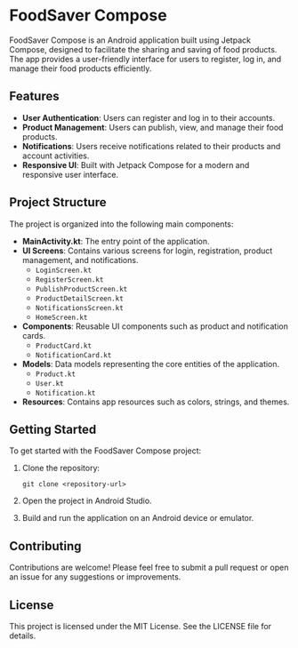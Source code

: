 # FoodSaver Compose

FoodSaver Compose is an Android application built using Jetpack Compose, designed to facilitate the sharing and saving of food products. The app provides a user-friendly interface for users to register, log in, and manage their food products efficiently.

## Features

- **User Authentication**: Users can register and log in to their accounts.
- **Product Management**: Users can publish, view, and manage their food products.
- **Notifications**: Users receive notifications related to their products and account activities.
- **Responsive UI**: Built with Jetpack Compose for a modern and responsive user interface.

## Project Structure

The project is organized into the following main components:

- **MainActivity.kt**: The entry point of the application.
- **UI Screens**: Contains various screens for login, registration, product management, and notifications.
  - `LoginScreen.kt`
  - `RegisterScreen.kt`
  - `PublishProductScreen.kt`
  - `ProductDetailScreen.kt`
  - `NotificationsScreen.kt`
  - `HomeScreen.kt`
- **Components**: Reusable UI components such as product and notification cards.
  - `ProductCard.kt`
  - `NotificationCard.kt`
- **Models**: Data models representing the core entities of the application.
  - `Product.kt`
  - `User.kt`
  - `Notification.kt`
- **Resources**: Contains app resources such as colors, strings, and themes.

## Getting Started

To get started with the FoodSaver Compose project:

1. Clone the repository:
   ```
   git clone <repository-url>
   ```

2. Open the project in Android Studio.

3. Build and run the application on an Android device or emulator.

## Contributing

Contributions are welcome! Please feel free to submit a pull request or open an issue for any suggestions or improvements.

## License

This project is licensed under the MIT License. See the LICENSE file for details.